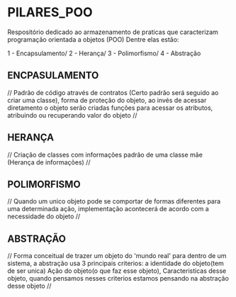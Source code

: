 # PILARES_POO

Respositório dedicado ao armazenamento de praticas que caracterizam programação orientada a objetos (POO)
Dentre elas estão:

1 - Encapsulamento/
 2 - Herança/
 3 - Polimorfismo/
 4 - Abstração

## ENCPASULAMENTO
   // Padrão de código através de contratos (Certo padrão será seguido ao criar uma classe), 
    forma de proteção do objeto, ao invés de acessar diretamento o objeto serão 
    criadas funções para acessar os atributos, atribuindo ou recuperando valor do objeto //

## HERANÇA 
   //  Criação de classes com informações padrão de uma classe mãe (Herança de informações) //

## POLIMORFISMO
   //  Quando um unico objeto pode se comportar de formas diferentes para uma determinada ação, 
       implementação acontecerá de acordo com a necessidade do objeto //

## ABSTRAÇÃO 
   //  Forma conceitual de trazer um objeto do 'mundo real' para dentro de um sistema, a 
       abstração usa 3 principais criterios: a identidade do objeto(tem de ser unica) 
       Ação do objeto(o que faz esse objeto), Caracteristicas desse objeto, quando pensamos nesses criterios
       estamos pensando na abstração desse objeto // 


